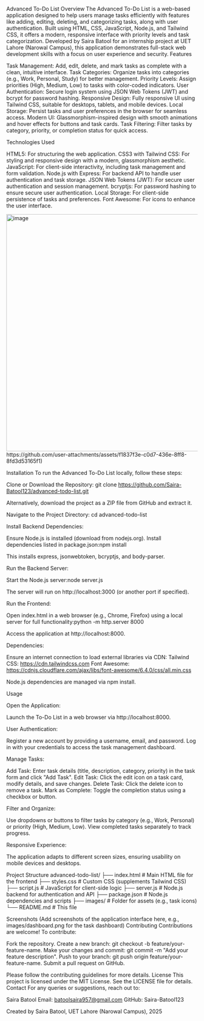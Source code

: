Advanced To-Do List
Overview
The Advanced To-Do List is a web-based application designed to help users manage tasks efficiently with features like adding, editing, deleting, and categorizing tasks, along with user authentication. Built using HTML, CSS, JavaScript, Node.js, and Tailwind CSS, it offers a modern, responsive interface with priority levels and task categorization. Developed by Saira Batool for an internship project at UET Lahore (Narowal Campus), this application demonstrates full-stack web development skills with a focus on user experience and security.
Features

Task Management: Add, edit, delete, and mark tasks as complete with a clean, intuitive interface.
Task Categories: Organize tasks into categories (e.g., Work, Personal, Study) for better management.
Priority Levels: Assign priorities (High, Medium, Low) to tasks with color-coded indicators.
User Authentication: Secure login system using JSON Web Tokens (JWT) and bcrypt for password hashing.
Responsive Design: Fully responsive UI using Tailwind CSS, suitable for desktops, tablets, and mobile devices.
Local Storage: Persist tasks and user preferences in the browser for seamless access.
Modern UI: Glassmorphism-inspired design with smooth animations and hover effects for buttons and task cards.
Task Filtering: Filter tasks by category, priority, or completion status for quick access.

Technologies Used

HTML5: For structuring the web application.
CSS3 with Tailwind CSS: For styling and responsive design with a modern, glassmorphism aesthetic.
JavaScript: For client-side interactivity, including task management and form validation.
Node.js with Express: For backend API to handle user authentication and task storage.
JSON Web Tokens (JWT): For secure user authentication and session management.
bcryptjs: For password hashing to ensure secure user authentication.
Local Storage: For client-side persistence of tasks and preferences.
Font Awesome: For icons to enhance the user interface.

<img width="1349" height="624" alt="image" src="https://github.com/user-attachments/assets/7ae03f8d-0bb5-4c8e-a67d-407b3150fcd6" />
https://github.com/user-attachments/assets/f1837f3e-c0d7-436e-8ff8-8fd3d53165f1)

Installation
To run the Advanced To-Do List locally, follow these steps:

Clone or Download the Repository:
git clone https://github.com/Saira-Batool123/advanced-todo-list.git

Alternatively, download the project as a ZIP file from GitHub and extract it.

Navigate to the Project Directory:
cd advanced-todo-list


Install Backend Dependencies:

Ensure Node.js is installed (download from nodejs.org).
Install dependencies listed in package.json:npm install

This installs express, jsonwebtoken, bcryptjs, and body-parser.


Run the Backend Server:

Start the Node.js server:node server.js

The server will run on http://localhost:3000 (or another port if specified).


Run the Frontend:

Open index.html in a web browser (e.g., Chrome, Firefox) using a local server for full functionality:python -m http.server 8000

Access the application at http://localhost:8000.


Dependencies:

Ensure an internet connection to load external libraries via CDN:
Tailwind CSS: https://cdn.tailwindcss.com
Font Awesome: https://cdnjs.cloudflare.com/ajax/libs/font-awesome/6.4.0/css/all.min.css


Node.js dependencies are managed via npm install.



Usage

Open the Application:

Launch the To-Do List in a web browser via http://localhost:8000.


User Authentication:

Register a new account by providing a username, email, and password.
Log in with your credentials to access the task management dashboard.


Manage Tasks:

Add Task: Enter task details (title, description, category, priority) in the task form and click "Add Task".
Edit Task: Click the edit icon on a task card, modify details, and save changes.
Delete Task: Click the delete icon to remove a task.
Mark as Complete: Toggle the completion status using a checkbox or button.


Filter and Organize:

Use dropdowns or buttons to filter tasks by category (e.g., Work, Personal) or priority (High, Medium, Low).
View completed tasks separately to track progress.


Responsive Experience:

The application adapts to different screen sizes, ensuring usability on mobile devices and desktops.



Project Structure
advanced-todo-list/
├── index.html        # Main HTML file for the frontend
├── styles.css        # Custom CSS (supplements Tailwind CSS)
├── script.js         # JavaScript for client-side logic
├── server.js         # Node.js backend for authentication and API
├── package.json      # Node.js dependencies and scripts
├── images/           # Folder for assets (e.g., task icons)
└── README.md         # This file

Screenshots
(Add screenshots of the application interface here, e.g., images/dashboard.png for the task dashboard)
Contributing
Contributions are welcome! To contribute:

Fork the repository.
Create a new branch: git checkout -b feature/your-feature-name.
Make your changes and commit: git commit -m "Add your feature description".
Push to your branch: git push origin feature/your-feature-name.
Submit a pull request on GitHub.

Please follow the contributing guidelines for more details.
License
This project is licensed under the MIT License. See the LICENSE file for details.
Contact
For any queries or suggestions, reach out to:

Saira Batool
Email: batoolsaira957@gmail.com
GitHub: Saira-Batool123


Created by Saira Batool, UET Lahore (Narowal Campus), 2025
